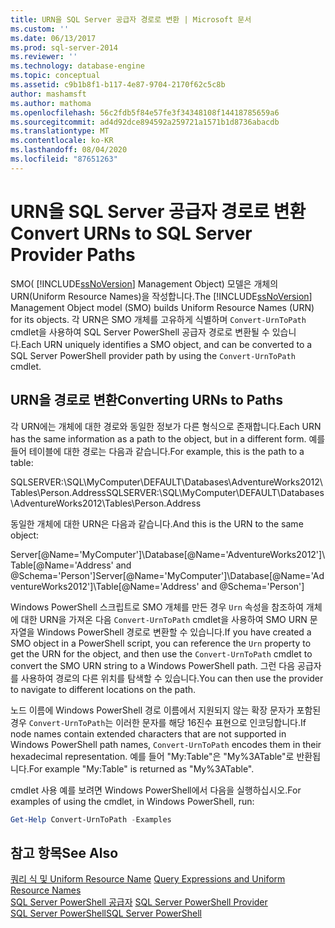 ```yaml
---
title: URN을 SQL Server 공급자 경로로 변환 | Microsoft 문서
ms.custom: ''
ms.date: 06/13/2017
ms.prod: sql-server-2014
ms.reviewer: ''
ms.technology: database-engine
ms.topic: conceptual
ms.assetid: c9b1b8f1-b117-4e87-9704-2170f62c5c8b
author: mashamsft
ms.author: mathoma
ms.openlocfilehash: 56c2fdb5f84e57fe3f34348108f14418785659a6
ms.sourcegitcommit: ad4d92dce894592a259721a1571b1d8736abacdb
ms.translationtype: MT
ms.contentlocale: ko-KR
ms.lasthandoff: 08/04/2020
ms.locfileid: "87651263"
---
```

# <a name="convert-urns-to-sql-server-provider-paths"></a><span data-ttu-id="12755-102">URN을 SQL Server 공급자 경로로 변환</span><span class="sxs-lookup"><span data-stu-id="12755-102">Convert URNs to SQL Server Provider Paths</span></span>
  <span data-ttu-id="12755-103">SMO( [!INCLUDE[ssNoVersion](../includes/ssnoversion-md.md)] Management Object) 모델은 개체의 URN(Uniform Resource Names)을 작성합니다.</span><span class="sxs-lookup"><span data-stu-id="12755-103">The [!INCLUDE[ssNoVersion](../includes/ssnoversion-md.md)] Management Object model (SMO) builds Uniform Resource Names (URN) for its objects.</span></span> <span data-ttu-id="12755-104">각 URN은 SMO 개체를 고유하게 식별하며 `Convert-UrnToPath` cmdlet을 사용하여 SQL Server PowerShell 공급자 경로로 변환될 수 있습니다.</span><span class="sxs-lookup"><span data-stu-id="12755-104">Each URN uniquely identifies a SMO object, and can be converted to a SQL Server PowerShell provider path by using the `Convert-UrnToPath` cmdlet.</span></span>  
  
## <a name="converting-urns-to-paths"></a><span data-ttu-id="12755-105">URN을 경로로 변환</span><span class="sxs-lookup"><span data-stu-id="12755-105">Converting URNs to Paths</span></span>  
 <span data-ttu-id="12755-106">각 URN에는 개체에 대한 경로와 동일한 정보가 다른 형식으로 존재합니다.</span><span class="sxs-lookup"><span data-stu-id="12755-106">Each URN has the same information as a path to the object, but in a different form.</span></span> <span data-ttu-id="12755-107">예를 들어 테이블에 대한 경로는 다음과 같습니다.</span><span class="sxs-lookup"><span data-stu-id="12755-107">For example, this is the path to a table:</span></span>  
  
 <span data-ttu-id="12755-108">SQLSERVER:\SQL\MyComputer\DEFAULT\Databases\AdventureWorks2012\Tables\Person.Address</span><span class="sxs-lookup"><span data-stu-id="12755-108">SQLSERVER:\SQL\MyComputer\DEFAULT\Databases\AdventureWorks2012\Tables\Person.Address</span></span>  
  
 <span data-ttu-id="12755-109">동일한 개체에 대한 URN은 다음과 같습니다.</span><span class="sxs-lookup"><span data-stu-id="12755-109">And this is the URN to the same object:</span></span>  
  
 <span data-ttu-id="12755-110">Server[@Name='MyComputer']\Database[@Name='AdventureWorks2012']\Table[@Name='Address' and @Schema='Person']</span><span class="sxs-lookup"><span data-stu-id="12755-110">Server[@Name='MyComputer']\Database[@Name='AdventureWorks2012']\Table[@Name='Address' and @Schema='Person']</span></span>  
  
 <span data-ttu-id="12755-111">Windows PowerShell 스크립트로 SMO 개체를 만든 경우 `Urn` 속성을 참조하여 개체에 대한 URN을 가져온 다음 `Convert-UrnToPath` cmdlet을 사용하여 SMO URN 문자열을 Windows PowerShell 경로로 변환할 수 있습니다.</span><span class="sxs-lookup"><span data-stu-id="12755-111">If you have created a SMO object in a PowerShell script, you can reference the `Urn` property to get the URN for the object, and then use the `Convert-UrnToPath` cmdlet to convert the SMO URN string to a Windows PowerShell path.</span></span> <span data-ttu-id="12755-112">그런 다음 공급자를 사용하여 경로의 다른 위치를 탐색할 수 있습니다.</span><span class="sxs-lookup"><span data-stu-id="12755-112">You can then use the provider to navigate to different locations on the path.</span></span>  
  
 <span data-ttu-id="12755-113">노드 이름에 Windows PowerShell 경로 이름에서 지원되지 않는 확장 문자가 포함된 경우 `Convert-UrnToPath`는 이러한 문자를 해당 16진수 표현으로 인코딩합니다.</span><span class="sxs-lookup"><span data-stu-id="12755-113">If node names contain extended characters that are not supported in Windows PowerShell path names, `Convert-UrnToPath` encodes them in their hexadecimal representation.</span></span> <span data-ttu-id="12755-114">예를 들어 "My:Table"은 "My%3ATable"로 반환됩니다.</span><span class="sxs-lookup"><span data-stu-id="12755-114">For example "My:Table" is returned as "My%3ATable".</span></span>  
  
 <span data-ttu-id="12755-115">cmdlet 사용 예를 보려면 Windows PowerShell에서 다음을 실행하십시오.</span><span class="sxs-lookup"><span data-stu-id="12755-115">For examples of using the cmdlet, in Windows PowerShell, run:</span></span>  
  
```powershell
Get-Help Convert-UrnToPath -Examples  
```  
  
## <a name="see-also"></a><span data-ttu-id="12755-116">참고 항목</span><span class="sxs-lookup"><span data-stu-id="12755-116">See Also</span></span>  
 <span data-ttu-id="12755-117">[쿼리 식 및 Uniform Resource Name](../powershell/query-expressions-and-uniform-resource-names.md) </span><span class="sxs-lookup"><span data-stu-id="12755-117">[Query Expressions and Uniform Resource Names](../powershell/query-expressions-and-uniform-resource-names.md) </span></span>  
 <span data-ttu-id="12755-118">[SQL Server PowerShell 공급자](../powershell/sql-server-powershell-provider.md) </span><span class="sxs-lookup"><span data-stu-id="12755-118">[SQL Server PowerShell Provider](../powershell/sql-server-powershell-provider.md) </span></span>  
 [<span data-ttu-id="12755-119">SQL Server PowerShell</span><span class="sxs-lookup"><span data-stu-id="12755-119">SQL Server PowerShell</span></span>](../powershell/sql-server-powershell.md)  
